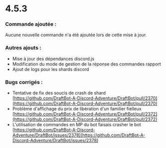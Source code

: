# 4.5.3

### Commande ajoutée :

Aucune nouvelle commande n'a été ajoutée lors de cette mise à jour.

### Autres ajouts :

* Mise à jour des dépendances discord.js
* Modification du mode de gestion de la réponse des commandes rapport
* Ajout de logs pour les shards discord

### Bugs corrigés :

* Tentative de fix des soucis de crash de shard [https://github.com/DraftBot-A-Discord-Adventure/DraftBot/pull/2370](https://github.com/DraftBot-A-Discord-Adventure/DraftBot/pull/2370)
* Problème d'affichage du prix de libération d'un familier fielleux [https://github.com/DraftBot-A-Discord-Adventure/DraftBot/pull/2372](https://github.com/DraftBot-A-Discord-Adventure/DraftBot/pull/2372)
* L'utilisation de commandes en MP du bot faisais crasher le bot [https://github.com/DraftBot-A-Discord-Adventure/DraftBot/issues/2378](https://github.com/DraftBot-A-Discord-Adventure/DraftBot/issues/2378)
